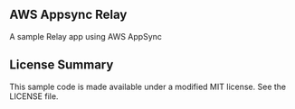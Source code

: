 ## AWS Appsync Relay

A sample Relay app using AWS AppSync

## License Summary

This sample code is made available under a modified MIT license. See the LICENSE file.
